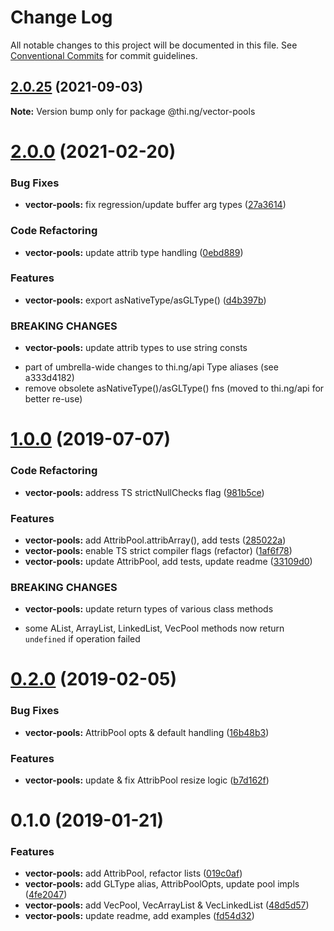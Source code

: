 # Change Log

All notable changes to this project will be documented in this file.
See [Conventional Commits](https://conventionalcommits.org) for commit guidelines.

## [2.0.25](https://github.com/thi-ng/umbrella/compare/@thi.ng/vector-pools@2.0.24...@thi.ng/vector-pools@2.0.25) (2021-09-03)

**Note:** Version bump only for package @thi.ng/vector-pools





# [2.0.0](https://github.com/thi-ng/umbrella/compare/@thi.ng/vector-pools@1.0.57...@thi.ng/vector-pools@2.0.0) (2021-02-20)


### Bug Fixes

* **vector-pools:** fix regression/update buffer arg types ([27a3614](https://github.com/thi-ng/umbrella/commit/27a36148ace1bd19d346137d80e897c91b67a5c6))


### Code Refactoring

* **vector-pools:** update attrib type handling ([0ebd889](https://github.com/thi-ng/umbrella/commit/0ebd8893d3651df6c033d40ce59fd7e77a66f790))


### Features

* **vector-pools:** export asNativeType/asGLType() ([d4b397b](https://github.com/thi-ng/umbrella/commit/d4b397b99f5d6c0daef76c86011b165ecda31b4d))


### BREAKING CHANGES

* **vector-pools:** update attrib types to use string consts

- part of umbrella-wide changes to thi.ng/api Type aliases
  (see a333d4182)
- remove obsolete asNativeType()/asGLType() fns
  (moved to thi.ng/api for better re-use)





# [1.0.0](https://github.com/thi-ng/umbrella/compare/@thi.ng/vector-pools@0.2.16...@thi.ng/vector-pools@1.0.0) (2019-07-07)

### Code Refactoring

* **vector-pools:** address TS strictNullChecks flag ([981b5ce](https://github.com/thi-ng/umbrella/commit/981b5ce))

### Features

* **vector-pools:** add AttribPool.attribArray(), add tests ([285022a](https://github.com/thi-ng/umbrella/commit/285022a))
* **vector-pools:** enable TS strict compiler flags (refactor) ([1af6f78](https://github.com/thi-ng/umbrella/commit/1af6f78))
* **vector-pools:** update AttribPool, add tests, update readme ([33109d0](https://github.com/thi-ng/umbrella/commit/33109d0))

### BREAKING CHANGES

* **vector-pools:** update return types of various class methods

- some AList, ArrayList, LinkedList, VecPool methods now return
  `undefined` if operation failed

# [0.2.0](https://github.com/thi-ng/umbrella/compare/@thi.ng/vector-pools@0.1.2...@thi.ng/vector-pools@0.2.0) (2019-02-05)

### Bug Fixes

* **vector-pools:** AttribPool opts & default handling ([16b48b3](https://github.com/thi-ng/umbrella/commit/16b48b3))

### Features

* **vector-pools:** update & fix AttribPool resize logic ([b7d162f](https://github.com/thi-ng/umbrella/commit/b7d162f))

# 0.1.0 (2019-01-21)

### Features

* **vector-pools:** add AttribPool, refactor lists ([019c0af](https://github.com/thi-ng/umbrella/commit/019c0af))
* **vector-pools:** add GLType alias, AttribPoolOpts, update pool impls ([4fe2047](https://github.com/thi-ng/umbrella/commit/4fe2047))
* **vector-pools:** add VecPool, VecArrayList & VecLinkedList ([48d5d57](https://github.com/thi-ng/umbrella/commit/48d5d57))
* **vector-pools:** update readme, add examples ([fd54d32](https://github.com/thi-ng/umbrella/commit/fd54d32))
